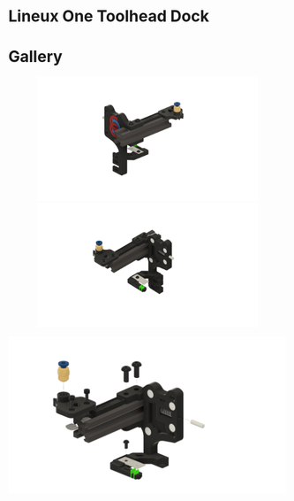 # Lineux One Toolhead Dock

# Gallery
<p align="center">
  <img src="images/LineuxOneDocv29-back.png?raw=true" width="400" />
  <img src="images/LineuxOneDockv29-front.png?raw=true" width="400"/>
</p>

<p align="center">
  <img src="images/LineuxOneDockv29-explode.png?raw=true" width="1000" />
</p>

